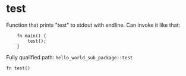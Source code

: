 # test

Function that prints "test" to stdout with endline. Can invoke it like that:
```cairo
    fn main() {
        test();
    }
```

Fully qualified path: `hello_world_sub_package::test`

<pre><code class="language-rust">fn test()</code></pre>

